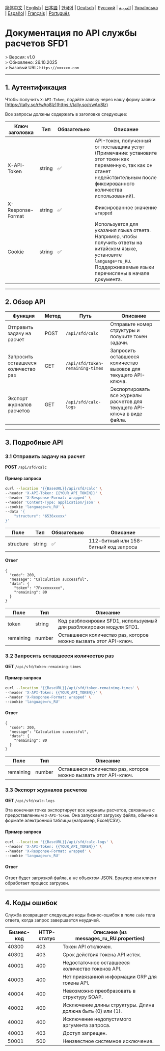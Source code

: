 [简体中文](./README.zh.md) | [English](./README.md) | [日本語](./README.ja.md) | [한국어](./README.ko.md) | [Deutsch](./README.de.md) | [Русский](./README.ru.md) | [العربية](./README.ar.md) | [Українська](./README.uk.md) | [Español](./README.es.md) | [Français](./README.fr.md) | [Português](./README.pt.md)

# Документация по API службы расчетов SFD1
&gt; Версия: v1.0  
&gt; Обновлено: 26.10.2025  
&gt; Базовый URL: `https://xxxxxx.com`  

---

## 1. Аутентификация

Чтобы получить `X-API-Token`, подайте заявку через нашу форму заявки: [https://tally.so/r/wAo8lz](https://tally.so/r/wAo8lz)

Все запросы должны содержать в заголовке следующее:

| Ключ заголовка | Тип | Обязательно | Описание |
|---|---|---|---|
| X-API-Token | string | ✅ | API-токен, полученный от поставщика услуг (Примечание: установите этот токен как переменную, так как он станет недействительным после фиксированного количества использований). |
| X-Response-Format | string | ✅ | Фиксированное значение `wrapped` |
| Cookie | string | ✅ | Используется для указания языка ответа. Например, чтобы получить ответы на китайском языке, установите `language=ru_RU`. Поддерживаемые языки перечислены в начале документа. |

---

## 2. Обзор API

| Функция | Метод | Путь | Описание |
|---|---|---|---|
| Отправить задачу на расчет | POST | `/api/sfd/calc` | Отправьте номер структуры и получите токен задачи. |
| Запросить оставшееся количество раз | GET | `/api/sfd/token-remaining-times`| Запросить оставшееся количество вызовов для текущего API-ключа. |
| Экспорт журналов расчетов | GET | `/api/sfd/calc-logs` | Экспортировать все журналы расчетов для текущего API-ключа в виде файла. |

---

## 3. Подробные API

### 3.1 Отправить задачу на расчет
**POST** `/api/sfd/calc`

#### Пример запроса
```bash
curl --location '{{BaseURL}}/api/sfd/calc' \
--header 'X-API-Token: {{YOUR_API_TOKEN}}' \
--header 'X-Response-Format: wrapped' \
--header 'Content-Type: application/json' \
--cookie 'language=ru_RU' \
--data '{
    "structure": "6536xxxxx"
}'
```

| Поле | Тип | Обязательно | Описание |
|---|---|---|---|
| structure | string | ✅ | 112-битный или 158-битный код запроса |

#### Ответ
```
{
  "code": 200,
  "message": "Calculation successful",
  "data": {
    "token": "7Fxxxxxxxxx",
    "remaining": 80
  }
}
```

| Поле | Тип | Описание |
|---|---|---|
| token | string | Код разблокировки SFD1, используемый для разблокировки модуля SFD1. |
| remaining | number | Оставшееся количество раз, которое можно вызвать этот API-ключ. |


### 3.2 Запросить оставшееся количество раз
**GET** `/api/sfd/token-remaining-times`

#### Пример запроса
```bash
curl --location '{{BaseURL}}/api/sfd/token-remaining-times' \
--header 'X-API-Token: {{YOUR_API_TOKEN}}' \
--header 'X-Response-Format: wrapped' \
--cookie 'language=ru_RU'
```

#### Ответ
```
{
  "code": 200,
  "message": "Calculation successful",
  "data": {
    "remaining": 80
  }
}
```

| Поле | Тип | Описание |
|---|---|---|
| remaining | number | Оставшееся количество раз, которое можно вызвать этот API-ключ. |


### 3.3 Экспорт журналов расчетов


**GET** `/api/sfd/calc-logs`




Эта конечная точка экспортирует все журналы расчетов, связанные с предоставленным `X-API-Token`. Она запускает загрузку файла, обычно в формате электронной таблицы (например, Excel/CSV). 



#### Пример запроса

```bash
curl --location '{{BaseURL}}/api/sfd/calc-logs' \
--header 'X-API-Token: {{YOUR_API_TOKEN}}' \
--header 'X-Response-Format: wrapped' \
--cookie 'language=ru_RU'
```



#### Ответ

Ответ будет загрузкой файла, а не объектом JSON. Браузер или клиент обработает процесс загрузки. 



---



## 4. Коды ошибок 


Служба возвращает следующие коды бизнес-ошибок в поле `code` тела ответа, когда запрос завершается неудачей. 



| Бизнес-код | HTTP-статус | Описание (из messages_ru_RU.properties) |
|---|---|---|
| 40300 | 403 | Токен API отключен. |
| 40301 | 403 | Срок действия токена API истек. |
| 40001 | 400 | Недостаточное оставшееся количество токенов API. |
| 40003 | 400 | Нет привязанной информации GRP для токена API. |
| 40004 | 400 | Невозможно преобразовать в структуру SOAP. |
| 40002 | 400 | Исключение длины структуры. Длина должна быть {0} или {1}. |
| 40002 | 400 | Исключение недопустимого аргумента запроса. |
| 40003 | 403 | Доступ запрещен. |
| 50001 | 500 | Неизвестное системное исключение. |
